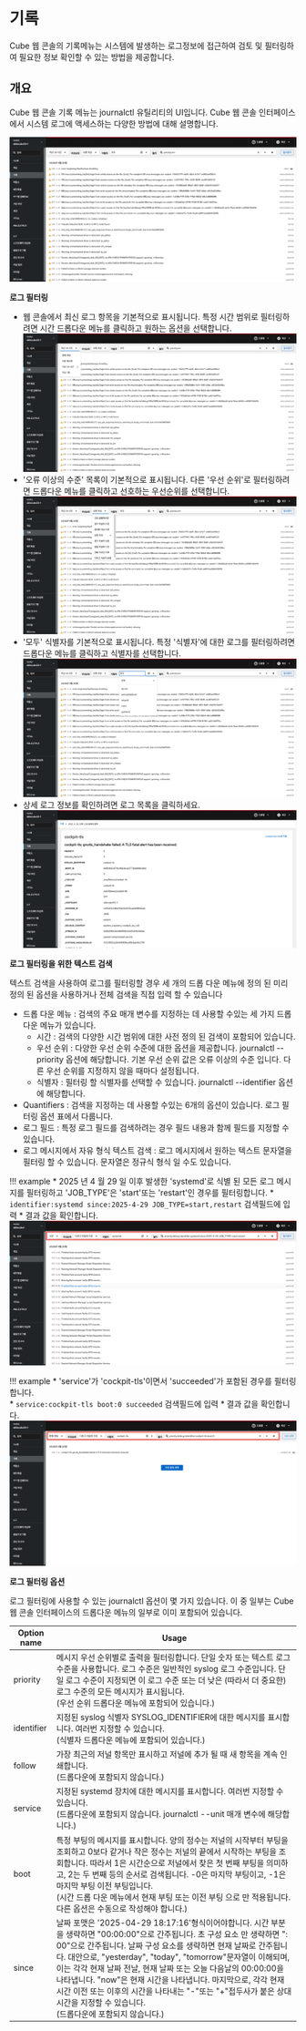 # 기록
Cube 웹 콘솔의 기록메뉴는 시스템에 발생하는 로그정보에 접근하여 검토 및 필터링하여 필요한 정보 확인할 수 있는 방법을 제공합니다.

## 개요
Cube 웹 콘솔 기록 메뉴는 journalctl 유틸리티의 UI입니다. Cube 웹 콘솔 인터페이스에서 시스템 로그에 액세스하는 다양한 방법에 대해 설명합니다.

![cube-log1-webui](../../assets/images/admin-guide/cube/record/cube_log1_webUI.png)

**로그 필터링**

* 웹 콘솔에서 최신 로그 항목을 기본적으로 표시됩니다. 특정 시간 범위로 필터링하려면 시간 드롭다운 메뉴를 클릭하고 원하는 옵션을 선택합니다.
![cube-log-filter1-webui](../../assets/images/admin-guide/cube/record/cube_log_filter1_webUI.png)
* '오류 이상의 수준' 목록이 기본적으로 표시됩니다. 다른 '우선 순위'로 필터링하려면 드롭다운 메뉴를 클릭하고 선호하는 우선순위를 선택합니다.
![cube-log-filter2-webui](../../assets/images/admin-guide/cube/record/cube_log_filter2_webUI.png)
* '모두' 식별자를 기본적으로 표시됩니다. 특정 '식별자'에 대한 로그를 필터링하려면 드롭다운 메뉴를 클릭하고 식별자를 선택합니다.
![cube-log-filter3-webui](../../assets/images/admin-guide/cube/record/cube_log_filter3_webUI.png)
* 상세 로그 정보를 확인하려면 로그 목록을 클릭하세요.
![cube-log2-webui](../../assets/images/admin-guide/cube/record/cube_log2_webUI.png)

**로그 필터링을 위한 텍스트 검색**

텍스트 검색을 사용하여 로그를 필터링할 경우 세 개의 드롭 다운 메뉴에 정의 된 미리 정의 된 옵션을 사용하거나 전체 검색을 직접 입력 할 수 있습니다

* 드롭 다운 메뉴 : 검색의 주요 매개 변수를 지정하는 데 사용할 수있는 세 가지 드롭 다운 메뉴가 있습니다.
    * 시간 : 검색의 다양한 시간 범위에 대한 사전 정의 된 검색이 포함되어 있습니다.
    * 우선 순위 : 다양한 우선 순위 수준에 대한 옵션을 제공합니다. journalctl --priority 옵션에 해당합니다. 기본 우선 순위 값은 오류 이상의 수준 입니다. 다른 우선 순위를 지정하지 않을 때마다 설정됩니다.
    * 식별자 : 필터링 할 식별자를 선택할 수 있습니다. journalctl --identifier 옵션에 해당합니다.
* Quantifiers : 검색을 지정하는 데 사용할 수있는 6개의 옵션이 있습니다. 로그 필터링 옵션 표에서 다룹니다.
* 로그 필드 : 특정 로그 필드를 검색하려는 경우 필드 내용과 함께 필드를 지정할 수 있습니다.
* 로그 메시지에서 자유 형식 텍스트 검색 : 로그 메시지에서 원하는 텍스트 문자열을 필터링 할 수 있습니다. 문자열은 정규식 형식 일 수도 있습니다.

!!! example
    * 2025 년 4 월 29 일 이후 발생한 'systemd'로 식별 된 모든 로그 메시지를 필터링하고 'JOB_TYPE'은 'start'또는 'restart'인 경우를 필터링합니다.
        * `identifier:systemd since:2025-4-29 JOB_TYPE=start,restart` 검색필드에 입력
        * 결과 값을 확인합니다.
        ![cube-log-filter4-webui](../../assets/images/admin-guide/cube/record/cube_log_filter4_webUI.png)

!!! example
    * 'service'가 'cockpit-tls'이면서 'succeeded'가 포함된 경우를 필터링합니다.    
        * `service:cockpit-tls boot:0 succeeded` 검색필드에 입력
        * 결과 값을 확인합니다.    
        ![cube-log-filter5-webui](../../assets/images/admin-guide/cube/record/cube_log_filter5_webUI.png)

**로그 필터링 옵션**

로그 필터링에 사용할 수 있는 journalctl 옵션이 몇 가지 있습니다. 이 중 일부는 Cube 웹 콘솔 인터페이스의 드롭다운 메뉴의 일부로 이미 포함되어 있습니다.

Option name|Usage
------------|----- 
priority| 메시지 우선 순위별로 출력을 필터링합니다. 단일 숫자 또는 텍스트 로그 수준을 사용합니다. 로그 수준은 일반적인 syslog 로그 수준입니다. 단일 로그 수준이 지정되면 이 로그 수준 또는 더 낮은 (따라서 더 중요한) 로그 수준의 모든 메시지가 표시됩니다.<br>(우선 순위 드롭다운 메뉴에 포함되어 있습니다.)
identifier| 지정된 syslog 식별자 SYSLOG_IDENTIFIER에 대한 메시지를 표시합니다. 여러번 지정할 수 있습니다.<br>(식별자 드롭다운 메뉴에 포함되어 있습니다.)
follow| 가장 최근의 저널 항목만 표시하고 저널에 추가 될 때 새 항목을 계속 인쇄합니다.<br>(드롭다운에 포함되지 않습니다.)
service| 지정된 systemd 장치에 대한 메시지를 표시합니다. 여러번 지정할 수 있습니다.<br>(드롭다운에 포함되지 않습니다. journalctl --unit 매개 변수에 해당합니다.)
boot| 특정 부팅의 메시지를 표시합니다. 양의 정수는 저널의 시작부터 부팅을 조회하고 0보다 같거나 작은 정수는 저널의 끝에서 시작하는 부팅을 조회합니다. 따라서 1은 시간순으로 저널에서 찾은 첫 번째 부팅을 의미하고, 2는 두 번째 등의 순서로 검색됩니다. -0은 마지막 부팅이고, -1은 마지막 부팅 이전 부팅입니다.<br>(시간 드롭 다운 메뉴에서 현재 부팅 또는 이전 부팅 으로 만 적용됩니다. 다른 옵션은 수동으로 작성해야 합니다.)
since| 날짜 포맷은 '2025-04-29 18:17:16'형식이어야합니다. 시간 부분을 생략하면 "00:00:00"으로 간주됩니다. 초 구성 요소 만 생략하면 ": 00"으로 간주됩니다. 날짜 구성 요소를 생략하면 현재 날짜로 간주됩니다. 대안으로, "yesterday", "today", "tomorrow"문자열이 이해되며, 이는 각각 현재 날짜 전날, 현재 날짜 또는 오늘 다음날의 00:00:00을 나타냅니다. "now"은 현재 시간을 나타냅니다. 마지막으로, 각각 현재 시간 이전 또는 이후의 시간을 나타내는 "-"또는 "+"접두사가 붙은 상대 시간을 지정할 수 있습니다. <br>(드롭다운에 포함되지 않습니다.)
